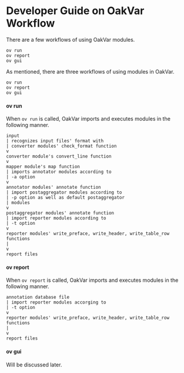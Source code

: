 # Developer Guide on OakVar Workflow

There are a few workflows of using OakVar modules.

    ov run
    ov report
    ov gui

As mentioned, there are three workflows of using modules in OakVar.

    ov run
    ov report
    ov gui

#### ov run

When `ov run` is called, OakVar imports and executes modules in the following manner.

    input
    | recognizes input files' format with
    | converter modules' check_format function
    v
    converter module's convert_line function
    v
    mapper module's map function
    | imports annotator modules according to
    | -a option
    v
    annotator modules' annotate function
    | import postaggregator modules according to
    | -p option as well as default postaggregator
    | modules
    v
    postaggregator modules' annotate function
    | import reporter modules according to
    | -t option
    v
    reporter modules' write_preface, write_header, write_table_row functions
    |
    v
    report files

#### ov report

When `ov report` is called, OakVar imports and executes modules in the following manner.

    annotation database file
    | import reporter modules accorging to
    | -t option
    v
    reporter modules' write_preface, write_header, write_table_row functions
    |
    v
    report files

#### ov gui

Will be discussed later.

